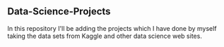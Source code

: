 ## Data-Science-Projects ##       
In this repository I'll be adding the projects which I have done by myself taking the data sets from Kaggle and other data science web sites.      
